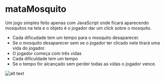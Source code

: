 # mataMosquito
Um jogo simples feito apenas com JavaScript onde ficará aparecendo mosquitos na tela e o objeto é o jogador dar um click
sobre o mosquito.

* Cada dificudade tem um tempo para o mosquito desaparecer.
* Se o mosquito desaparecer sem se o jogador ter clicado
nele tirará uma vida do jogador.
* O jogador começa com três vidas
* Cada dificuldade tem um tempo
* Se o tempo for alcançado sem perder todas as
vidas o jogador vence.

![alt text](https://i.imgur.com/aeWkClo.png)

